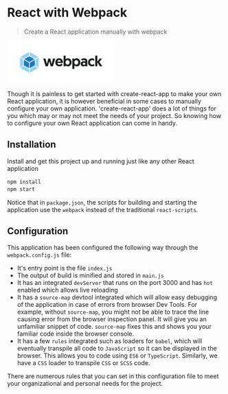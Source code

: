 # React with Webpack
> Create a React application manually with webpack

 <img src="webpack-logo.png" width="250">

Though it is painless to get started with create-react-app to make your own React application, it is however beneficial in some cases to manually configure your own application. 'create-react-app' does a lot of things for you which may or may not meet the needs of your project. So knowing how to configure your own React application can come in handy.


## Installation

Install and get this project up and running just like any other React application

```bash
npm install
npm start
```

Notice that in `package.json`, the scripts for building and starting the application use the `webpack` instead of the traditional `react-scripts`.

## Configuration

This application has been configured the following way through the `webpack.config.js` file:

-  It's entry point is the file `index.js`
- The output of build is minified and stored in `main.js`
- It has an integrated `devServer` that runs on the port 3000 and has `hot` enabled which allows live reloading
- It has a `source-map` devtool integrated which will allow easy debugging of the application in case of errors from browser Dev Tools. For example, without `source-map`, you might not be able to trace the line causing error from the browser inspection panel. It will give you an unfamiliar snippet of code. `source-map` fixes this and shows you your familiar code inside the browser console.
- It has a few `rules` integrated such as loaders for `babel`, which will eventually transpile all code to `JavaScript` so it can be displayed in the browser. This allows you to code using `ES6` or `TypeScript`. Similarly, we have a `CSS` loader to transpile `CSS` or `SCSS` code. 

There are numerous rules that you can set in this configuration file to meet your organizational and personal needs for the project.